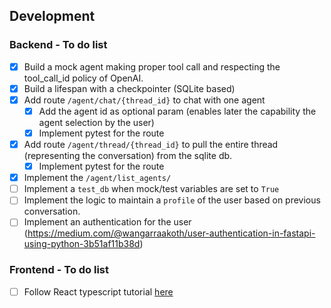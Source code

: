 ## Development

### Backend - To do list

- [x] Build a mock agent making proper tool call and respecting the tool_call_id policy of OpenAI.
- [x] Build a lifespan with a checkpointer (SQLite based)
- [x] Add route `/agent/chat/{thread_id}` to chat with one agent
    - [x] Add the agent id as optional param (enables later the capability the agent selection by the user)
    - [x] Implement pytest for the route
- [x] Add route `/agent/thread/{thread_id}` to pull the entire thread (representing the conversation) from the sqlite db.
    - [x] Implement pytest for the route
- [x] Implement the `/agent/list_agents/`
- [ ] Implement a `test_db` when mock/test variables are set to `True`
- [ ] Implement the logic to maintain a `profile` of the user based on previous conversation.
- [ ] Implement an authentication for the user (https://medium.com/@wangarraakoth/user-authentication-in-fastapi-using-python-3b51af11b38d)

### Frontend - To do list

- [ ] Follow React typescript tutorial [here](https://handsonreact.com/docs/labs/react-tutorial-typescript#fundamentals)